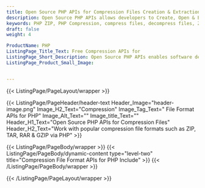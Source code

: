 ```yaml
---
title: Open Source PHP APIs for Compression Files Creation & Extraction
description: Open Source PHP APIs allows developers to Create, Open & Extract popular compression file formats like RAR, 7-zip, Zip, Tar, GZip, BZip2 & more.
keywords: PHP ZIP, PHP Compression, compress files, decompress files, ZIP PHP API, PHP compression Library, Open Source PHP Library, PHP Zip programming, PHP Zip, PHP GZip, PHP TAR, PHP BZip2 
draft: false
weight: 4

ProductName: PHP
ListingPage_Title_Text: Free Compression APIs for
ListingPage_Short_Description: Open Source PHP APIs enables software developers to work with popular compression file formats like RAR, 7-zip, Zip, Tar, GZip, etc.
ListingPage_Product_Small_Image: 


---
```


{{< ListingPage/PageLayout/wrapper >}}

{{< ListingPage/PageHeader/header-text
Header_Image="header-image.png"
Image_H2_Text="Compression"
Image_Tag_Text=" File Format APIs for PHP"
Image_Alt_Text=""
Image_title_Text=""
Header_H1_Text="Open Source PHP APIs for Compression Files"
Header_H2_Text="Work with popular compression file formats such as ZIP, TAR, RAR & GZIP via PHP" >}}

{{< ListingPage/PageBody/wrapper >}}
{{< ListingPage/PageBody/dynamic-content type="level-two" title="Compression File Format APIs for PHP Include" >}}
{{< /ListingPage/PageBody/wrapper >}}

{{< /ListingPage/PageLayout/wrapper >}}